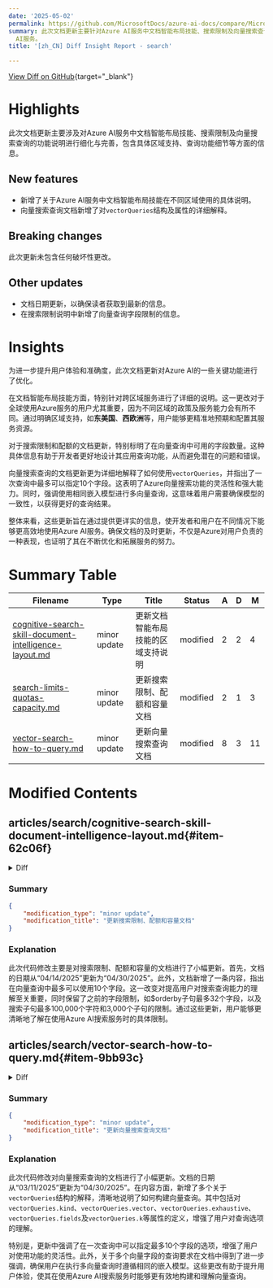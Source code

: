 ```yaml
---
date: '2025-05-02'
permalink: https://github.com/MicrosoftDocs/azure-ai-docs/compare/MicrosoftDocs:0ff32a6...MicrosoftDocs:cfed402
summary: 此次文档更新主要针对Azure AI服务中文档智能布局技能、搜索限制及向量搜索查询进行了细化和完善。新增了区域支持说明和针对`vectorQueries`的详细解释，但未包含任何破坏性更改。同时，文档日期已更新，以提供最新信息，并在搜索限制说明中加入了向量查询字段的限制。这些改进旨在提升用户体验，帮助开发者更有效地使用Azure
  AI服务。
title: '[zh_CN] Diff Insight Report - search'

---
```


[View Diff on GitHub](https://github.com/MicrosoftDocs/azure-ai-docs/compare/MicrosoftDocs:0ff32a6...MicrosoftDocs:cfed402){target="_blank"}

# Highlights
此次文档更新主要涉及对Azure AI服务中文档智能布局技能、搜索限制及向量搜索查询的功能说明进行细化与完善，包含具体区域支持、查询功能细节等方面的信息。

## New features
- 新增了关于Azure AI服务中文档智能布局技能在不同区域使用的具体说明。
- 向量搜索查询文档新增了对`vectorQueries`结构及属性的详细解释。

## Breaking changes
此次更新未包含任何破坏性更改。

## Other updates
- 文档日期更新，以确保读者获取到最新的信息。
- 在搜索限制说明中新增了向量查询字段限制的信息。

# Insights
为进一步提升用户体验和准确度，此次文档更新对Azure AI的一些关键功能进行了优化。

在文档智能布局技能方面，特别针对跨区域服务进行了详细的说明。这一更改对于全球使用Azure服务的用户尤其重要，因为不同区域的政策及服务能力会有所不同。通过明确区域支持，如**东美国**、**西欧洲**等，用户能够更精准地预期和配置其服务资源。

对于搜索限制和配额的文档更新，特别标明了在向量查询中可用的字段数量。这种具体信息有助于开发者更好地设计其应用查询功能，从而避免潜在的问题和错误。

向量搜索查询的文档更新更为详细地解释了如何使用`vectorQueries`，并指出了一次查询中最多可以指定10个字段。这表明了Azure向量搜索功能的灵活性和强大能力。同时，强调使用相同嵌入模型进行多向量查询，这意味着用户需要确保模型的一致性，以获得更好的查询结果。

整体来看，这些更新旨在通过提供更详实的信息，使开发者和用户在不同情况下能够更高效地使用Azure AI服务。确保文档的及时更新，不仅是Azure对用户负责的一种表现，也证明了其在不断优化和拓展服务的努力。

# Summary Table
|  Filename  | Type |    Title    | Status | A  | D  | M  |
|------------|------|-------------|--------|----|----|----|
| [cognitive-search-skill-document-intelligence-layout.md](#item-62c06f) | minor update | 更新文档智能布局技能的区域支持说明 | modified | 2 | 2 | 4 | 
| [search-limits-quotas-capacity.md](#item-3b201a) | minor update | 更新搜索限制、配额和容量文档 | modified | 2 | 1 | 3 | 
| [vector-search-how-to-query.md](#item-9bb93c) | minor update | 更新向量搜索查询文档 | modified | 8 | 3 | 11 | 


# Modified Contents
## articles/search/cognitive-search-skill-document-intelligence-layout.md{#item-62c06f}

<details>
<summary>Diff</summary>
````diff
@@ -11,7 +11,7 @@ ms.custom:
   - references_regions
   - ignite-2024
 ms.topic: reference
-ms.date: 04/07/2025
+ms.date: 04/30/2025
 ---
 
 # Document Layout skill
@@ -26,7 +26,7 @@ The **Document Layout** skill calls the [Document Intelligence Public preview ve
 
 Supported regions varies by modality:
 
-+ In code, your skillset can call Document Intelligence through an Azure AI multi-service resource in any region that provides both AI enrichment and Document Intelligence. See [Product availability by region](https://azure.microsoft.com/explore/global-infrastructure/products-by-region/table) to find regions that provide both *AI enrichment* in Azure AI Search and *Document Intelligence* under Azure AI services.
++ When you're using AI services keys [to attach your multi-service resource to your skillset](cognitive-search-attach-cognitive-services.md#bill-through-a-resource-key) via the REST API, both your Azure AI Search service and AI multi-service resource must be in the same region. This is only possible in the Azure regions of **East US**, **West Europe**, **North Central US**, **West US 2**. But if you're using a managed identity for [billing through a keyless connection](cognitive-search-attach-cognitive-services.md#bill-through-a-keyless-connection), your Azure AI Search service must be in one of the following regions: **East US**, **West Europe**, **North Central US**, **West US 2**. On the other hand, you can use AI Document Intelligence through an Azure AI multi-service resource in any region where this service is available. See [Product availability by region](https://azure.microsoft.com/explore/global-infrastructure/products-by-region/table).
 
 + In the [Import and vectorize data](search-import-data-portal.md) wizard in the Azure portal, you can enable document layout detection in the data source connection step. Document layout detection in the portal is available in the following Azure regions: **East US**, **West Europe**, **North Central US**. Create an Azure AI multi-service resource in one of these three regions to get the portal experience.
 
````
</details>

### Summary

```json
{
    "modification_type": "minor update",
    "modification_title": "更新文档智能布局技能的区域支持说明"
}
```

### Explanation
此次代码修改涉及对文档智能布局技能的区域支持说明进行了更新。具体而言，修改了文档中的日期，将“ms.date”从“04/07/2025”更改为“04/30/2025”。此外，内容中对如何在不同区域使用AI服务进行了详细说明，强调了在特定区域（如**东美国**、**西欧洲**、**北中美国**和**西美国2**）使用Azure AI多服务资源连接技能集的必要性。还新增了对于在Azure门户中的数据导入和矢量化向导中启用文档布局检测的说明，指出这一功能在特定区域内可用。这些更改旨在确保用户获得最新的区域支持信息和使用指南。

## articles/search/search-limits-quotas-capacity.md{#item-3b201a}

<details>
<summary>Diff</summary>
````diff
@@ -8,7 +8,7 @@ author: HeidiSteen
 ms.author: heidist
 ms.service: azure-ai-search
 ms.topic: conceptual
-ms.date: 04/14/2025
+ms.date: 04/30/2025
 ms.custom:
   - references_regions
   - build-2024
@@ -241,6 +241,7 @@ Indexing APIs:
 
 Query APIs:
 
++ Maximum 10 fields in a vector query
 + Maximum 32 fields in $orderby clause.
 + Maximum 100,000 characters in a search clause.
 + Maximum number of clauses in search is 3,000.
````
</details>

### Summary

```json
{
    "modification_type": "minor update",
    "modification_title": "更新搜索限制、配额和容量文档"
}
```

### Explanation
此次代码修改主要是对搜索限制、配额和容量的文档进行了小幅更新。首先，文档的日期从“04/14/2025”更新为“04/30/2025”。此外，文档新增了一条内容，指出在向量查询中最多可以使用10个字段。这一改变对提高用户对搜索查询能力的理解至关重要，同时保留了之前的字段限制，如$orderby子句最多32个字段，以及搜索子句最多100,000个字符和3,000个子句的限制。通过这些更新，用户能够更清晰地了解在使用Azure AI搜索服务时的具体限制。

## articles/search/vector-search-how-to-query.md{#item-9bb93c}

<details>
<summary>Diff</summary>
````diff
@@ -9,7 +9,7 @@ ms.service: azure-ai-search
 ms.custom:
   - build-2024
 ms.topic: how-to
-ms.date: 03/11/2025
+ms.date: 04/30/2025
 ---
 
 # Create a vector query in Azure AI Search
@@ -98,8 +98,11 @@ This section shows you the basic structure of a vector query. You can use the Az
 + `vectorQueries` is the construct for vector search.
 + `vectorQueries.kind` set to `vector` for a vector array, or set to `text` if the input is a string and [you have a vectorizer](#query-with-integrated-vectorization).
 + `vectorQueries.vector` is query (a vector representation of text or an image).
++ `vectorQueries.exhaustive` (optional) invokes exhaustive KNN at query time, even if the field is indexed for HNSW.
++ `vectorQueries.fields` (optional) targets specific fields for query execution (up to 10 per query).
 + `vectorQueries.weight` (optional) specifies the relative weight of each vector query included in search operations (see [Vector weighting](#vector-weighting)).
-+ `exhaustive` (optional) invokes exhaustive KNN at query time, even if the field is indexed for HNSW.
++ `vectorQueries.k` is the number of matches to return.
+
 
 In the following example, the vector is a representation of this string: "what Azure services support full text search". The query targets the `contentVector` field. The query returns `k` results. The actual vector has 1536 embeddings, so it's trimmed in this example for readability.
 
@@ -257,7 +260,9 @@ If you do want vector fields in the result, here's an example of the response st
 
 ## Multiple vector fields
 
-You can set the "vectorQueries.fields" property to multiple vector fields. The vector query executes against each vector field that you provide in the `fields` list. When querying multiple vector fields, make sure each one contains embeddings from the same embedding model, and that the query is also generated from the same embedding model.
+You can set the "vectorQueries.fields" property to multiple vector fields. The vector query executes against each vector field that you provide in the `fields` list. You can specify up to 10 fields.
+
+When querying multiple vector fields, make sure each one contains embeddings from the same embedding model, and that the query is also generated from the same embedding model.
 
 ```http
 POST https://{{search-service-name}}.search.windows.net/indexes/{{index-name}}/docs/search?api-version=2024-07-01
````
</details>

### Summary

```json
{
    "modification_type": "minor update",
    "modification_title": "更新向量搜索查询文档"
}
```

### Explanation
此次代码修改对向量搜索查询的文档进行了小幅更新。文档的日期从“03/11/2025”更新为“04/30/2025”。在内容方面，新增了多个关于`vectorQueries`结构的解释，清晰地说明了如何构建向量查询。其中包括对`vectorQueries.kind`、`vectorQueries.vector`、`vectorQueries.exhaustive`、`vectorQueries.fields`及`vectorQueries.k`等属性的定义，增强了用户对查询选项的理解。

特别是，更新中强调了在一次查询中可以指定最多10个字段的选项，增强了用户对使用功能的灵活性。此外，关于多个向量字段的查询要求在文档中得到了进一步强调，确保用户在执行多向量查询时遵循相同的嵌入模型。这些更改有助于提升用户体验，使其在使用Azure AI搜索服务时能够更有效地构建和理解向量查询。


